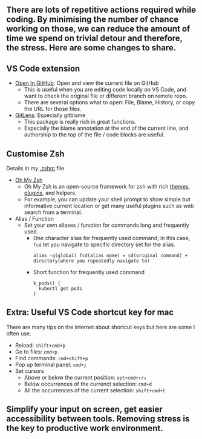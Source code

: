 <!-- Start with comment -->
## There are lots of repetitive actions required while coding. By minimising the number of chance working on those, we can reduce the amount of time we spend on trivial detour and therefore, the stress. Here are some changes to share.

## VS Code extension
- [Open In GitHub](https://marketplace.visualstudio.com/items?itemName=sysoev.vscode-open-in-github): Open and view the current file on GitHub
  - This is useful when you are editing code locally on VS Code, and want to check the original file or different branch on remote repo.
  - There are several options what to open: File, Blame, History, or copy the URL for those files. 
- [GitLens](https://marketplace.visualstudio.com/items?itemName=eamodio.gitlens): Especially gitblame
  - This package is really rich in great functions.
  - Especially the blame annotation at the end of the current line, and authorship to the top of the file / code blocks are useful. 

## Customise Zsh
Details in my [.zshrc](https://github.com/snkzt/dotfiles/blob/main/.zshrc) file
- [Oh My Zsh](https://ohmyz.sh/)
  - Oh My Zsh is an open-source framework for zsh with rich [themes](https://github.com/ohmyzsh/ohmyzsh/wiki/Themes), [plugins](https://github.com/ohmyzsh/ohmyzsh/wiki/Plugins), and helpers.
  - For example, you can update your shell prompt to show simple but informative current location or get many useful plugins such as web search from a terminal.
- Alias / Function
  - Set your own aliases / function for commands long and frequently used.
    - One character alias for frequently used command; in this case, ```fcd``` let you navigate to specific directory set for the alias.
      ```
      alias -g(global) fcd(alias name) = cd(original command) + directory(where you repeatedly navigate to)
      ```
    - Short function for frequently used command
      ```
      k_pods() {
        kubectl get pods
      }
      ```

## Extra: Useful VS Code shortcut key for mac
There are many tips on the internet about shortcut keys but here are some I often use.
- Reload: ```shift+cmd+p```
- Go to files: ```cmd+p```
- Find commands: ```cmd+shift+p```
- Pop up terminal panel: ```cmd+j```
- Set cursors
  - Above or below the current position: ```opt+cmd+↑/↓```
  - Below occurrences of the currenct selection: ```cmd+d```
  - All the occurrences of the current selection: ```shift+cmd+l```

## Simplify your input on screen, get easier accessibility between tools. Removing stress is the key to productive work environment. 